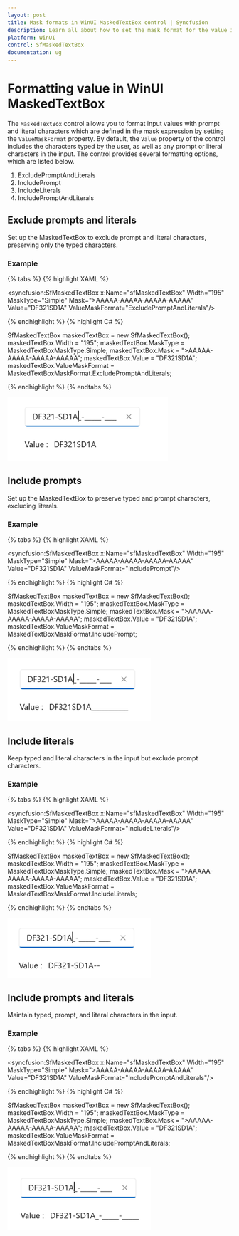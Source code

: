 ```yaml
---
layout: post
title: Mask formats in WinUI MaskedTextBox control | Syncfusion
description: Learn all about how to set the mask format for the value in the MaskedTextBox (SfMaskedTextBox) control with prompts and literals.
platform: WinUI
control: SfMaskedTextBox
documentation: ug
---
```


# Formatting value in WinUI MaskedTextBox

The `MaskedTextBox` control allows you to format input values with prompt and literal characters which are defined in the mask expression by setting the `ValueMaskFormat` property. By default, the `Value` property of the control includes the characters typed by the user, as well as any prompt or literal characters in the input. The control provides several formatting options, which are listed below.

1. ExcludePromptAndLiterals
2. IncludePrompt
3. IncludeLiterals
4. IncludePromptAndLiterals

## Exclude prompts and literals

Set up the MaskedTextBox to exclude prompt and literal characters, preserving only the typed characters.

### Example

{% tabs %}
{% highlight XAML %}

<syncfusion:SfMaskedTextBox x:Name="sfMaskedTextBox"
                            Width="195"
                            MaskType="Simple"
                            Mask=">AAAAA-AAAAA-AAAAA-AAAAA"
                            Value="DF321SD1A"
                            ValueMaskFormat="ExcludePromptAndLiterals"/>

{% endhighlight %}
{% highlight C# %}

SfMaskedTextBox maskedTextBox = new SfMaskedTextBox();
maskedTextBox.Width = "195";
maskedTextBox.MaskType = MaskedTextBoxMaskType.Simple;
maskedTextBox.Mask = ">AAAAA-AAAAA-AAAAA-AAAAA";
maskedTextBox.Value = "DF321SD1A";
maskedTextBox.ValueMaskFormat = MaskedTextBoxMaskFormat.ExcludePromptAndLiterals;

{% endhighlight %}
{% endtabs %}

![WinUI MaskedTextBox excludes prompts and literals](MaskedTextBox_Images/winui_masked_textbox_exclude_prompts_and_literals.png)

## Include prompts

Set up the MaskedTextBox to preserve typed and prompt characters, excluding literals.

### Example

{% tabs %}
{% highlight XAML %}

<syncfusion:SfMaskedTextBox x:Name="sfMaskedTextBox"
                            Width="195"
                            MaskType="Simple"
                            Mask=">AAAAA-AAAAA-AAAAA-AAAAA"
                            Value="DF321SD1A"
                            ValueMaskFormat="IncludePrompt"/>

{% endhighlight %}
{% highlight C# %}

SfMaskedTextBox maskedTextBox = new SfMaskedTextBox();
maskedTextBox.Width = "195";
maskedTextBox.MaskType = MaskedTextBoxMaskType.Simple;
maskedTextBox.Mask = ">AAAAA-AAAAA-AAAAA-AAAAA";
maskedTextBox.Value = "DF321SD1A";
maskedTextBox.ValueMaskFormat = MaskedTextBoxMaskFormat.IncludePrompt;

{% endhighlight %}
{% endtabs %}

![WinUI MaskedTextBox includes prompts](MaskedTextBox_Images/winui_masked_textbox_include_prompts.png)

## Include literals

Keep typed and literal characters in the input but exclude prompt characters.

### Example

{% tabs %}
{% highlight XAML %}

<syncfusion:SfMaskedTextBox x:Name="sfMaskedTextBox"
                            Width="195"
                            MaskType="Simple"
                            Mask=">AAAAA-AAAAA-AAAAA-AAAAA"
                            Value="DF321SD1A"
                            ValueMaskFormat="IncludeLiterals"/>

{% endhighlight %}
{% highlight C# %}

SfMaskedTextBox maskedTextBox = new SfMaskedTextBox();
maskedTextBox.Width = "195";
maskedTextBox.MaskType = MaskedTextBoxMaskType.Simple;
maskedTextBox.Mask = ">AAAAA-AAAAA-AAAAA-AAAAA";
maskedTextBox.Value = "DF321SD1A";
maskedTextBox.ValueMaskFormat = MaskedTextBoxMaskFormat.IncludeLiterals;

{% endhighlight %}
{% endtabs %}

![WinUI MaskedTextBox includes literals](MaskedTextBox_Images/winui_masked_textbox_include_literals.png)

## Include prompts and literals

Maintain typed, prompt, and literal characters in the input.

### Example

{% tabs %}
{% highlight XAML %}

<syncfusion:SfMaskedTextBox x:Name="sfMaskedTextBox"
                            Width="195"
                            MaskType="Simple"
                            Mask=">AAAAA-AAAAA-AAAAA-AAAAA"
                            Value="DF321SD1A"
                            ValueMaskFormat="IncludePromptAndLiterals"/>

{% endhighlight %}
{% highlight C# %}

SfMaskedTextBox maskedTextBox = new SfMaskedTextBox();
maskedTextBox.Width = "195";
maskedTextBox.MaskType = MaskedTextBoxMaskType.Simple;
maskedTextBox.Mask = ">AAAAA-AAAAA-AAAAA-AAAAA";
maskedTextBox.Value = "DF321SD1A";
maskedTextBox.ValueMaskFormat = MaskedTextBoxMaskFormat.IncludePromptAndLiterals;

{% endhighlight %}
{% endtabs %}

![WinUI MaskedTextBox includes prompts and literals](MaskedTextBox_Images/winui_masked_textbox_include_prompts-and_literals.png)